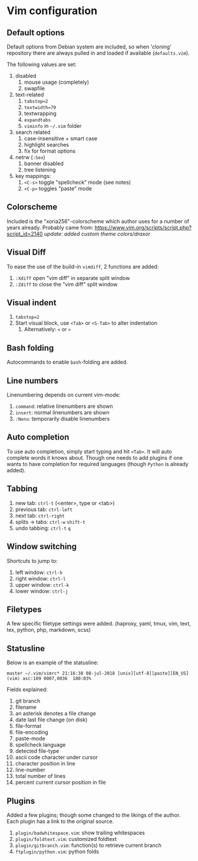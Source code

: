# Vim configuration

## Default options

Default options from Debian system are included, so when 'cloning' repository
there are always pulled in and loaded if available (`defaults.vim`).

The following values are set:
  1. disabled
     1. mouse usage (completely)
     1. swapfile
  1. text-related
     1. `tabstop=2`
     1. `textwidth=79`
     1. textwrapping
     1. `expandtabs`
     1. `viminfo` in `~/.vim` folder
  1. search related
     1. case-insensitive + smart case
     1. highlight searches
     1. fix for format options
  1. netrw (`:Sex`)
     1. banner disabled
     1. tree listening
  1. key mappings:
     1. `<C-s>` toggle "spellcheck" mode (see notes)
     1. `<C-p>` toggles "paste" mode


## Colorscheme

Included is the "xoria256"-colorscheme which author uses for a number of years
already. Probably came from: https://www.vim.org/scripts/script.php?script_id=2140
*update: added custom theme colors/draxor*


## Visual Diff

To ease the use of the build-in `vimdiff`, 2 functions are added:
  1. `:Xdiff` open "vim diff" in separate split window
  1. `:Zdiff` to close the "vim diff" split window


## Visual indent

  1. `tabstop=2`
  1. Start visual block, use `<Tab>` or `<S-Tab>` to alter indentation
     1. Alternatively: `<` or `>`


## Bash folding

Autocommands to enable `bash`-folding are added.


## Line numbers

Linenumbering depends on current vim-mode:
  1. `command`: relative linenumbers are shown
  1. `insert`: normal linenumbers are shown
  1. `:Nonu`: temporarily disable linenumbers


## Auto completion

To use auto completion, simply start typing and hit `<Tab>`. It will auto
complete words it knows about. Though one needs to add plugins
if one wants to have completion for required languages (though `Python` is
already added).


## Tabbing

  1. new tab: `ctrl-t` (\<enter\>, type or \<tab\>)
  1. previous tab: `ctrl-left`
  1. next tab: `ctrl-right`
  1. splits -> tabs: `ctrl-w` `shift-t`
  1. undo tabbing: `ctrl-t` `q`


## Window switching

Shortcuts to jump to:

  1. left window: `ctrl-h`
  1. right window: `ctrl-l`
  1. upper window: `ctrl-k`
  1. lower window: `ctrl-j`


## Filetypes

A few specific filetype settings were added.
(haproxy, yaml, tmux, vim, text, tex, python, php, markdown, scss)


## Statusline

Below is an example of the statusline:

```
master ~/.vim/vimrc* 21:16:38 08-jul-2018 [unix][utf-8][paste][EN_US] (vim) asc:109 0007,0036  180:03%
```

Fields explained:
  1. git branch
  1. filename
  1. an asterisk denotes a file change
  1. date last file change (on disk)
  1. file-format
  1. file-encoding
  1. paste-mode
  1. spellcheck language
  1. detected file-type
  1. ascii code character under cursor
  1. character position in line
  1. line-number
  1. total number of lines
  1. percent current cursor position in file


## Plugins

Added a few plugins; though some changed to the likings of the author.
Each plugin has a link to the original source.

  1. `plugin/badwhitespace.vim`: show trailing whitespaces
  1. `plugin/foldtext.vim`: customized foldtext
  1. `plugin/gitbranch.vim`: function(s) to retrieve current branch
  1. `ftplugin/python.vim`: python folds
